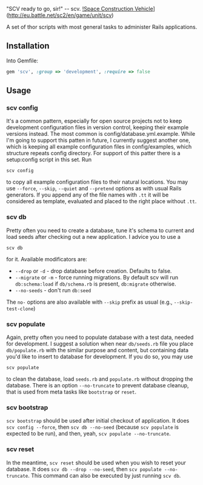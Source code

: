 "SCV ready to go, sir!" -- scv.
[!Space Construction Vehicle](http://i.minus.com/iXECZqiT0Ab7h.jpeg)](http://eu.battle.net/sc2/en/game/unit/scv)

A set of thor scripts with most general tasks to administer Rails applications.

## Installation ##

Into Gemfile:

```ruby
gem 'scv', :group => 'development', :require => false
```

## Usage ##

### scv config ###

It's a common pattern, especially for open source projects not to keep development configuration files in version control, keeping their example versions instead. The most common is config/database.yml.example. While I'm going to support this patten in future, I currently suggest another one, which is keeping all example configuration files in config/examples, which structure repeats config directory. For support of this patter there is a setup:config script in this set. Run

```shell
scv config
```

to copy all example configuration files to their natural locations. You may use `--force`, `--skip`, `--quiet` and `--pretend` options as with usual Rails generators. If you append any of the file names with `.tt` it will be considered as template, evaluated and placed to the right place without `.tt`.

### scv db ###

Pretty often you need to create a database, tune it's schema to current and load seeds after checking out a new application. I advice you to use a

```shell
scv db
```

for it. Available modificators are:

* `--drop` or `-d` - drop database before creation. Defaults to false.
* `--migrate` or `-m` - force running migrations. By default scv will run `db:schema:load` if `db/schema.rb` is present, `db:migrate` otherwise.
* `--no-seeds` - don't run `db:seed`

The `no-` options are also available with `--skip` prefix as usual (e.g., `--skip-test-clone`)

### scv populate ###

Again, pretty often you need to populate database with a test data, needed for development. I suggest a solution when near `db/seeds.rb` file you place `db/populate.rb` with the similar purpose and content, but containing data you'd like to insert to database for development. If you do so, you may use

```shell
scv populate
```

to clean the database, load `seeds.rb` and `populate.rb` without dropping the database. There is an option `--no-truncate` to prevent database cleanup, that is used from meta tasks like `bootstrap` or `reset`.

### scv bootstrap ###

`scv bootstrap` should be used after initial checkout of application. It does `scv config --force`, then `scv db --no-seed` (because `scv populate` is expected to be run), and then, yeah, `scv populate --no-truncate`.

### scv reset ###

In the meantime, `scv reset` should be used when you wish to reset your database. It does `scv db --drop --no-seed`, then `scv populate --no-truncate`. This command can also be executed by just running `scv db`.

